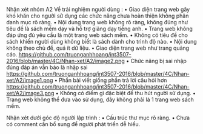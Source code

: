 Nhận xét nhóm A2
Về trải nghiệm người dùng :
•	Giao diện trang web gây khó khăn cho người sử dụng các chức năng chưa hoàn thiện không phân danh mục rõ ràng.
•	Nội dung trang web không rõ ràng, không đúng như tiêu đề là sách mềm dạy và hỗ trợ giảng dạy tiếng anh.
•	Trang web không đáp ứng đủ yêu cầu là một trang web sách mềm.
•	Không có tiêu đề cho sách khiến người dùng không biết là sách dành cho trình độ nào.
•	Nội dung không theo chủ đề, quá ít dữ liệu.
•	Giao diện trang web như trang quảng cáo.
 https://github.com/truonganhhoang/int3507-2016/blob/master/4C/Nhan-xet/A2/image2.png
•	Chức năng bị sai nhập đúng đáp án vẫn báo là nhập sai
 https://github.com/truonganhhoang/int3507-2016/blob/master/4C/Nhan-xet/A2/image1.png
•	Phần bài viết giống phần trả lời câu hỏi hơn
 https://github.com/truonganhhoang/int3507-2016/blob/master/4C/Nhan-xet/A2/image3.png
•	Không có điểm gì đặc biệt để thu hút người sử dụng.
•	Trang web không thể đưa vào sử dụng, đây không phải là 1 trang web sách mềm.

Nhận xét dưới góc độ người lập trình :
•	Cấu trúc thư mục rõ ràng.
•	Chưa có comment cần bổ sung để người phát triển dễ hiểu.
